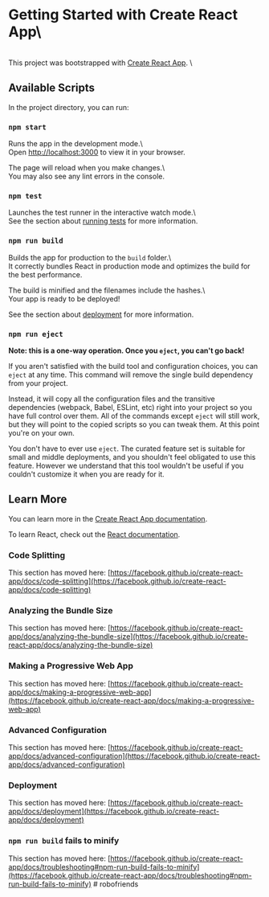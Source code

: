 # Getting Started with Create React App\
\
This project was bootstrapped with [Create React App](https://github.com/facebook/create-react-app).  \
  
## Available Scripts  
  
In the project directory, you can run:  
  
### `npm start`  
  
Runs the app in the development mode.\  
Open [http://localhost:3000](http://localhost:3000) to view it in your browser.  
  
The page will reload when you make changes.\  
You may also see any lint errors in the console.  
  
### `npm test`  
  
Launches the test runner in the interactive watch mode.\  
See the section about [running tests](https://facebook.github.io/create-react-app/docs/running-tests) for more information.  
  
### `npm run build`  
  
Builds the app for production to the `build` folder.\  
It correctly bundles React in production mode and optimizes the build for the best performance.  
  
The build is minified and the filenames include the hashes.\  
Your app is ready to be deployed!  
  
See the section about [deployment](https://facebook.github.io/create-react-app/docs/deployment) for more information.  
  
### `npm run eject`  
  
**Note: this is a one-way operation. Once you `eject`, you can't go back!**  
  
If you aren't satisfied with the build tool and configuration choices, you can `eject` at any time. This command will remove the single build dependency from your project.  
  
Instead, it will copy all the configuration files and the transitive dependencies (webpack, Babel, ESLint, etc) right into your project so you have full control over them. All of the commands except `eject` will still work, but they will point to the copied scripts so you can tweak them. At this point you're on your own.  
  
You don't have to ever use `eject`. The curated feature set is suitable for small and middle deployments, and you shouldn't feel obligated to use this feature. However we understand that this tool wouldn't be useful if you couldn't customize it when you are ready for it.

## Learn More

You can learn more in the [Create React App documentation](https://facebook.github.io/create-react-app/docs/getting-started).

To learn React, check out the [React documentation](https://reactjs.org/).

### Code Splitting

This section has moved here: [https://facebook.github.io/create-react-app/docs/code-splitting](https://facebook.github.io/create-react-app/docs/code-splitting)

### Analyzing the Bundle Size

This section has moved here: [https://facebook.github.io/create-react-app/docs/analyzing-the-bundle-size](https://facebook.github.io/create-react-app/docs/analyzing-the-bundle-size)

### Making a Progressive Web App

This section has moved here: [https://facebook.github.io/create-react-app/docs/making-a-progressive-web-app](https://facebook.github.io/create-react-app/docs/making-a-progressive-web-app)

### Advanced Configuration

This section has moved here: [https://facebook.github.io/create-react-app/docs/advanced-configuration](https://facebook.github.io/create-react-app/docs/advanced-configuration)

### Deployment

This section has moved here: [https://facebook.github.io/create-react-app/docs/deployment](https://facebook.github.io/create-react-app/docs/deployment)

### `npm run build` fails to minify

This section has moved here: [https://facebook.github.io/create-react-app/docs/troubleshooting#npm-run-build-fails-to-minify](https://facebook.github.io/create-react-app/docs/troubleshooting#npm-run-build-fails-to-minify)
#   r o b o f r i e n d s 
 
